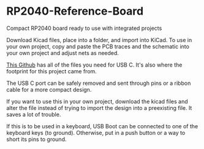 # RP2040-Reference-Board
Compact RP2040 board ready to use with integrated projects

Download Kicad files, place into a folder, and import into KiCad. To use in your own project, copy and paste the PCB traces and the schematic into your own project and adjust nets as needed.

[This Github](https://github.com/ai03-2725/Type-C.pretty) has all of the files you need for USB C. It's also where the footprint for this project came from. 

The USB C port can be safely removed and sent through pins or a ribbon cable for a more compact design.

If you want to use this in your own project, download the kicad files and alter the file instead of trying to import the design into a preexisting file. It saves a lot of trouble.

If this is to be used in a keyboard, USB Boot can be connected to one of the keyboard keys (to ground). Otherwise, put in a push button or a way to short its pins to ground.
